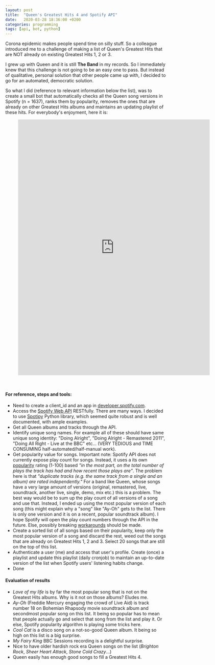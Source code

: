 ```yaml
---
layout: post
title:  "Queen's Greatest Hits 4 and Spotify API"
date:   2020-03-28 18:36:00 +0200
categories: programming
tags: [api, bot, python]
---
```


Corona epidemic makes people spend time on silly stuff. So a colleague introduced me to a challenge of making a list of Queen's Greatest Hits that are NOT already on existing Greatest Hits 1, 2 or 3.

I grew up with Queen and it is still **The Band** in my records. So I immediately knew that this challenge is not going to be an easy one to pass. But instead of qualitative, personal solution that other people came up with, I decided to go for an automated, democratic solution.

So what I did (reference to relevant information below the list), was to create a small bot that automatically checks all the Queen song versions in Spotify (n = 1637), ranks them by popularity, removes the ones that are already on other Greatest Hits albums and maintains an updating playlist of these hits. For everybody's enjoyment, here it is:

<figure class="image is-1by1">
  <iframe class="has-ratio" width="600" height="800" src="https://open.spotify.com/embed/playlist/0nYk598AxbNWBYNDQO7Y73" frameborder="0" allowfullscreen></iframe>
</figure>

<br />

#### For reference, steps and tools:

- Need to create a client_id and an app in [developer.spotify.com](https://developer.spotify.com/dashboard/applications).
- Access the [Spotify Web API](https://developer.spotify.com/documentation/web-api/) RESTfully. There are many ways. I decided to use [Spotipy](https://spotipy.readthedocs.io/en/2.9.0/) Python library, which seemed quite robust and is well documented, with ample examples.
- Get all Queen albums and tracks through the API.
- Identify unique song names. For example all of these should have same unique song identity: "Doing Alright", "Doing Alright - Remastered 2011", "Doing All Right - Live at the BBC" etc... (VERY TEDIOUS and TIME CONSUMING half-automated/half-manual work).
- Get popularity value for songs. Important note: Spotify API does not currently expose play count for songs. Instead, it uses a its own [popularity](https://developer.spotify.com/documentation/web-api/reference/tracks/get-track/) rating (1-100) based *"in the most part, on the total number of plays the track has had and how recent those plays are"*. The problem here is that *"duplicate tracks (e.g. the same track from a single and an album) are rated independently."* For a band like Queen, whose songs have a very large amount of versions (original, remastered, live, soundtrack, another live, single, demo, mix etc.) this is a problem. The best way would be to sum up the play count of all versions of a song and use that. Instead, I ended up using the most popular version of each song (this might explain why a "song" like "Ay-Oh" gets to the list. There is only one version and it is on a recent, popular soundtrack album). I hope Spotify will open the play count numbers through the API in the future. Else, possibly breaking [workarounds](https://github.com/evilarceus/Spotify-PlayCount) should be made.
- Create a sorted list of all songs based on their popularity, keep only the most popular version of a song and discard the rest, weed out the songs that are already on Greatest Hits 1, 2 and 3. Select 20 songs that are still on the top of this list.
- Authenticate a user (me) and access that user's profile. Create (once) a playlist and update this playlist (daily cronjob) to maintain an up-to-date version of the list when Spotify users' listening habits change.
-  Done

#### Evaluation of results

- *Love of my life* is by far the most popular song that is not on the Greatest Hits albums. Why is it not on those albums? Eludes me.
- *Ay-Oh* (Freddie Mercury engaging the crowd of Live Aid) is track number 18 on Bohemian Rhapsody movie soundtrack album and secondmost popular song on this list. It being so popular has to mean that people actually go and select that song from the list and play it. Or else, Spotify popularity algorithm is playing some tricks here.
-  *Cool Cat* is a disco song on a not-so-good Queen album. It being so high on this list is a big surprise.
-  *My Fairy King* BBC Sessions recording is a delightful surprise.
-  Nice to have older hardish rock era Queen songs on the list (*Brighton Rock*, *Sheer Heart Attack*, *Stone Cold Crazy*...)
- Queen easily has enough good songs to fill a Greatest Hits 4.




